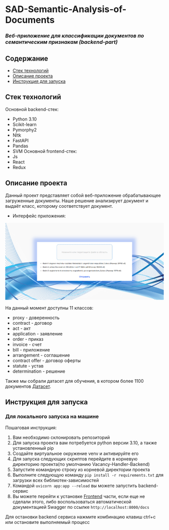 # SAD-Semantic-Analysis-of-Documents
### *Веб-приложение для классификации документов по семантическим признакам (backend-part)*
## Содержание

- [Стек технологий](#стек-технологий)
- [Описание проекта](#описание-проекта)
- [Инструкция для запуска](#инструкция-для-запуска)

## Стек технологий
Основной backend-стек:
- Python 3.10
- Scikit-learn
- Pymorphy2
- Nltk
- FastAPI
- Pandas
- SVM
Основной frontend-стек:
- Js
- React
- Redux
## Описание проекта
Данный проект представляет собой веб-приложение обрабатывающее загруженные документы. Наше решение анализирует документ и выдаёт класс, которому соответствует документ.

 - Интерфейс приложения: 

![интерфейс](https://github.com/MrRobinGoood/SAD-Semantic-Analysis-of-Doc/blob/master/resources/Screenshot_4.png)

На данный момент доступны 11 классов:
- proxy - доверенность
- contract - договор
- act - акт
- application - заявление
- order - приказ
- invoice - счет
- bill - приложение
- arrangement - соглашение
- contract offer - договор оферты
- statute - устав
- determination - решение

Также мы собрали датасет для обучения, в котором более 1100 документов [Датасет](https://disk.yandex.ru/d/0peXuWR-dOxwdg). 

## Инструкция для запуска
### Для локального запуска на машине
Пошаговая инструкция:
1. Вам необходимо склонировать репозиторий
2. Для запуска проекта вам потребуется python версии 3.10, а также установленный pip
3. Создайте виртуальное окружение venv и активируйте его
4. Для запуска следующих скриптов перейдите в корневую директорию проекта(по умолчанию Vacancy-Handler-Backend)
5. Запустите командную строку из корневой директории проекта
6. Выполните следующую команду ```pip install -r requirements.txt``` для загрузки всех библиотек-зависимостей
7. Командой  ```uvicorn app:app --reload``` вы можете запустить backend-сервис
8. Вы можете перейти к установке [Frontend](https://github.com/MrRobinGoood/SAD-frontend) части, если еще не сделали этого, либо воспользоваться автоматической документацией Swagger по ссылке ```http://localhost:8000/docs```

Для остановки backend сервиса нажмите комбинацию клавиш ctrl+c или остановите выполняемый процесс
